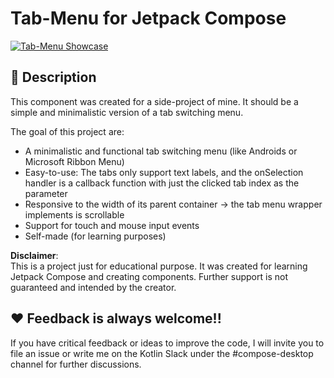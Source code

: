 # Tab-Menu for Jetpack Compose
[![Tab-Menu Showcase](http://share.gifyoutube.com/1W2zOq.gif)](https://youtu.be/Qdfu9zyeSBg)
## 📕 Description
This component was created for a side-project of mine. 
It should be a simple and minimalistic version of a tab switching menu.

The goal of this project are:
 - A minimalistic and functional tab switching menu (like Androids or Microsoft Ribbon Menu)
 - Easy-to-use: The tabs only support text labels, and the onSelection handler is a callback function with just the clicked tab index as the parameter
 - Responsive to the width of its parent container -> the tab menu wrapper implements is scrollable
 - Support for touch and mouse input events
 - Self-made (for learning purposes)

**Disclaimer**: \
This is a project just for educational purpose. 
It was created for learning Jetpack Compose and creating components.
Further support is not guaranteed and intended by the creator.

## ♥ Feedback is always welcome!!
If you have critical feedback or ideas to improve the code, I will invite you to file an issue 
or write me on the Kotlin Slack under the #compose-desktop channel for further discussions.